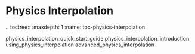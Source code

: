 

Physics Interpolation
=====================

.. toctree::
   :maxdepth: 1
   :name: toc-physics-interpolation

   physics_interpolation_quick_start_guide
   physics_interpolation_introduction
   using_physics_interpolation
   advanced_physics_interpolation
